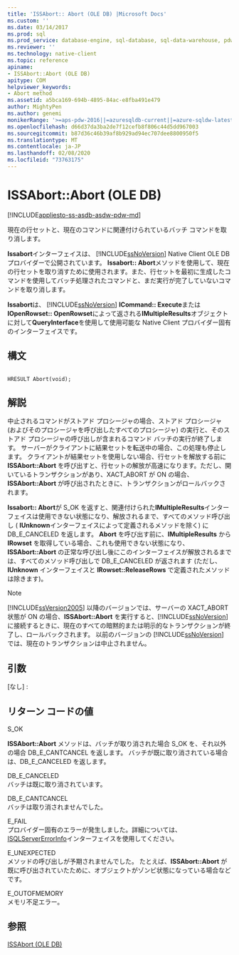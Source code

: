 ```yaml
---
title: 'ISSAbort:: Abort (OLE DB) |Microsoft Docs'
ms.custom: ''
ms.date: 03/14/2017
ms.prod: sql
ms.prod_service: database-engine, sql-database, sql-data-warehouse, pdw
ms.reviewer: ''
ms.technology: native-client
ms.topic: reference
apiname:
- ISSAbort::Abort (OLE DB)
apitype: COM
helpviewer_keywords:
- Abort method
ms.assetid: a5bca169-694b-4895-84ac-e8fba491e479
author: MightyPen
ms.author: genemi
monikerRange: '>=aps-pdw-2016||=azuresqldb-current||=azure-sqldw-latest||>=sql-server-2016||=sqlallproducts-allversions||>=sql-server-linux-2017||=azuresqldb-mi-current'
ms.openlocfilehash: d66d37da3ba2de7f12cefb8f806c44d5dd967003
ms.sourcegitcommit: b87d36c46b39af8b929ad94ec707dee8800950f5
ms.translationtype: MT
ms.contentlocale: ja-JP
ms.lasthandoff: 02/08/2020
ms.locfileid: "73763175"
---
```

# <a name="issabortabort-ole-db"></a>ISSAbort::Abort (OLE DB)
[!INCLUDE[appliesto-ss-asdb-asdw-pdw-md](../../includes/appliesto-ss-asdb-asdw-pdw-md.md)]

  現在の行セットと、現在のコマンドに関連付けられているバッチ コマンドを取り消します。  
  
**Issabort**インターフェイスは、 [!INCLUDE[ssNoVersion](../../includes/ssnoversion-md.md)] Native Client OLE DB プロバイダーで公開されています。 **Issabort:: Abort**メソッドを使用して、現在の行セットを取り消すために使用されます。また、行セットを最初に生成したコマンドを使用してバッチ処理されたコマンドと、まだ実行が完了していないコマンドを取り消します。  
  
 **Issabort**は、 [!INCLUDE[ssNoVersion](../../includes/ssnoversion-md.md)] **ICommand:: Execute**または**IOpenRowset:: OpenRowset**によって返される**IMultipleResults**オブジェクトに対して**QueryInterface**を使用して使用可能な Native Client プロバイダー固有のインターフェイスです。  
  
## <a name="syntax"></a>構文  
  
```  
  
HRESULT Abort(void);  
```  
  
## <a name="remarks"></a>解説  
 中止されるコマンドがストアド プロシージャの場合、ストアド プロシージャ (およびそのプロシージャを呼び出したすべてのプロシージャ) の実行と、そのストアド プロシージャの呼び出しが含まれるコマンド バッチの実行が終了します。 サーバーがクライアントに結果セットを転送中の場合、この処理も停止します。 クライアントが結果セットを使用しない場合、行セットを解放する前に **ISSAbort::Abort** を呼び出すと、行セットの解放が高速になります。ただし、開いているトランザクションがあり、XACT_ABORT が ON の場合、**ISSAbort::Abort** が呼び出されたときに、トランザクションがロールバックされます。  
  
 **Issabort:: Abort**が S_OK を返すと、関連付けられた**IMultipleResults**インターフェイスは使用できない状態になり、解放されるまで、すべてのメソッド呼び出し ( **IUnknown**インターフェイスによって定義されるメソッドを除く) に DB_E_CANCELED を返します。 
  **Abort** を呼び出す前に、**IMultipleResults** から **IRowset** を取得している場合、これも使用できない状態になり、**ISSAbort::Abort** の正常な呼び出し後にこのインターフェイスが解放されるまでは、すべてのメソッド呼び出しで DB_E_CANCELED が返されます (ただし、**IUnknown** インターフェイスと **IRowset::ReleaseRows** で定義されたメソッドは除きます)。  
  
> [!NOTE]  
>  
  [!INCLUDE[ssVersion2005](../../includes/ssversion2005-md.md)] 以降のバージョンでは、サーバーの XACT_ABORT 状態が ON の場合、**ISSAbort::Abort** を実行すると、[!INCLUDE[ssNoVersion](../../includes/ssnoversion-md.md)] に接続するときに、現在のすべての暗黙的または明示的なトランザクションが終了し、ロールバックされます。 以前のバージョンの [!INCLUDE[ssNoVersion](../../includes/ssnoversion-md.md)] では、現在のトランザクションは中止されません。  
  
## <a name="arguments"></a>引数  
 [なし] :  
  
## <a name="return-code-values"></a>リターン コードの値  
 S_OK  
 
  **ISSAbort::Abort** メソッドは、バッチが取り消された場合 S_OK を、それ以外の場合 DB_E_CANTCANCEL を返します。 バッチが既に取り消されている場合は、DB_E_CANCELED を返します。  
  
 DB_E_CANCELED  
 バッチは既に取り消されています。  
  
 DB_E_CANTCANCEL  
 バッチは取り消されませんでした。  
  
 E_FAIL  
 プロバイダー固有のエラーが発生しました。詳細については、 [ISQLServerErrorInfo](https://msdn.microsoft.com/library/a8323b5c-686a-4235-a8d2-bda43617b3a1)インターフェイスを使用してください。  
  
 E_UNEXPECTED  
 メソッドの呼び出しが予期されませんでした。 たとえば、**ISSAbort::Abort** が既に呼び出されていたために、オブジェクトがゾンビ状態になっている場合などです。  
  
 E_OUTOFMEMORY  
 メモリ不足エラー。  
  
## <a name="see-also"></a>参照  
 [ISSAbort &#40;OLE DB&#41;](https://msdn.microsoft.com/library/7c4df482-4a83-4da0-802b-3637b507693a)  
  
  
